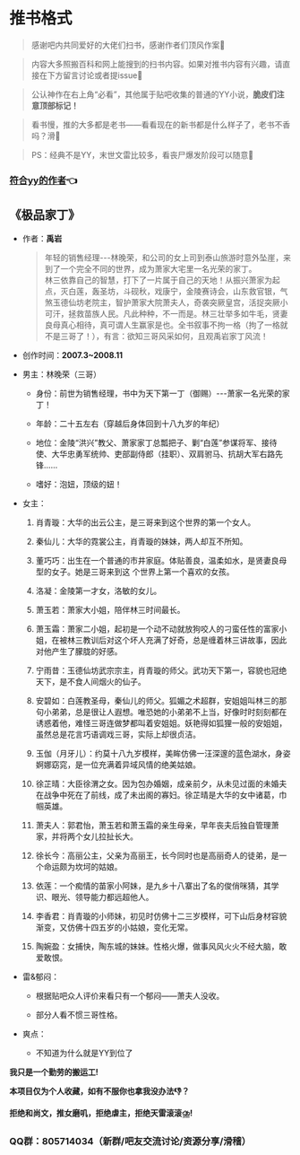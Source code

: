 
# 推书格式

> 感谢吧内共同爱好的大佬们扫书，感谢作者们顶风作案🙏

> 内容大多照搬百科和网上能搜到的扫书内容。如果对推书内容有兴趣，请直接在下方留言讨论或者提issue🙏

> 公认神作在右上角“必看”，其他属于贴吧收集的普通的YY小说，**脆皮们注意顶部标记！**

> 看书慢，推的大多都是老书——看看现在的新书都是什么样子了，老书不香吗？滑🐓

> PS：经典不是YY，末世文雷比较多，看丧尸爆发阶段可以随意🤞

### [符合yy的作者](/YY-Author.md)👈

## 《极品家丁》

- 作者：**禹岩**
  
    > 年轻的销售经理---林晚荣，和公司的女上司到泰山旅游时意外坠崖，来到了一个完全不同的世界，成为萧家大宅里一名光荣的家丁。<br/>林三依靠自己的智慧，打下了一片属于自己的天地！从振兴萧家为起点，灭白莲，轰圣坊，斗砚秋，戏康宁，金陵赛诗会，山东救官银，气煞玉德仙坊老院主，智护萧家大院萧夫人，奇袭突厥皇宫，活捉突厥小可汗，拯救苗族人民。凡此种种，不一而是。林三壮举多如牛毛，贤妻良母真心相待，真可谓人生赢家是也。全书叙事不拘一格（拘了一格就不是三哥了！），有言：欲知三哥风采如何，且观禹岩家丁风流！

- 创作时间：**2007.3~2008.11**

- 男主：林晚荣（三哥）

  * 身份：前世为销售经理，书中为天下第一丁（御赐）---萧家一名光荣的家丁！
  
  * 年龄：二十五左右（穿越后身体回到十八九岁的年纪）
  * 地位：金陵“洪兴”教父、萧家家丁总瓢把子、剿“白莲”参谋将军、接待使、大华忠勇军统帅、吏部副侍郎（挂职）、双肩驸马、抗胡大军右路先锋……
  * 嗜好：泡妞，顶级的妞！

- 女主：

  1. 肖青璇：大华的出云公主，是三哥来到这个世界的第一个女人。

  2. 秦仙儿：大华的霓裳公主，肖青璇的妹妹，两人却互不所知。
  3. 董巧巧：出生在一个普通的市井家庭。体贴善良，温柔如水，是贤妻良母型的女子。她是三哥来到这 个世界上第一个喜欢的女孩。
  4. 洛凝：金陵第一才女，洛敏的女儿。
  5. 萧玉若：萧家大小姐，陪伴林三时间最长。
  6. 萧玉霜：萧家二小姐，起初是一个动不动就放狗咬人的刁蛮任性的富家小姐，在被林三教训后对这个坏人充满了好奇，总是缠着林三讲故事，因此对他产生了朦胧的好感。
  7. 宁雨昔：玉德仙坊武宗宗主，肖青璇的师父。武功天下第一，容貌也冠绝天下，是不食人间烟火的仙子。
  8. 安碧如：白莲教圣母，秦仙儿的师父。狐媚之术超群，安姐姐叫林三的那句小弟弟，总是很让人遐想。唯恐她的小弟弟不上当，好像时时刻刻都在诱惑着他，难怪三哥连做梦都叫着安姐姐。妖艳得如狐狸一般的安姐姐，虽然总是花言巧语调戏三哥，实际上却很贞洁。
  9. 玉伽（月牙儿）：约莫十八九岁模样，美眸仿佛一汪深邃的蓝色湖水，身姿婀娜窈窕，是一位充满着异域风情的绝美姑娘。
  10. 徐芷晴：大臣徐渭之女。因为包办婚姻，成亲前夕，从未见过面的未婚夫在战争中死在了前线，成了未出阁的寡妇。徐芷晴是大华的女中诸葛，巾帼英雄。
  11. 萧夫人：郭君怡，萧玉若和萧玉霜的亲生母亲，早年丧夫后独自管理萧家，并将两个女儿拉扯长大。
  12. 徐长今：高丽公主，父亲为高丽王，长今同时也是高丽奇人的徒弟，是一个命运颇为坎坷的姑娘。
  13. 依莲：一个痴情的苗家小阿妹，是九乡十八寨出了名的俊俏咪猜，其学识、眼光、领导能力都远超他人。
  14. 李香君：肖青璇的小师妹，初见时仿佛十二三岁模样，可下山后身材容貌渐变，又仿佛十四五岁的小姑娘，变化无常。
  15. 陶婉盈：女捕快，陶东城的妹妹。性格火爆，做事风风火火不经大脑，敢爱敢恨。

- 雷&郁闷：

  * 根据贴吧众人评价来看只有一个郁闷——萧夫人没收。

  * 部分人看不惯三哥性格。

- 爽点：
  
  * 不知道为什么就是YY到位了

**我只是一个勤劳的搬运工!**

**本项目仅为个人收藏，如有不服你也拿我没办法👎？**

**拒绝和尚文，推女磨叽，拒绝虐主，拒绝天雷滚滚⛈️!**

### QQ群：805714034（新群/吧友交流讨论/资源分享/滑稽）

